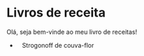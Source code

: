 # Livros de receita

Olá, seja bem-vinde ao meu livro de receitas! 

-    Strogonoff de couva-flor

